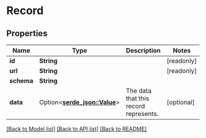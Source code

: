 # Record

## Properties

Name | Type | Description | Notes
------------ | ------------- | ------------- | -------------
**id** | **String** |  | [readonly]
**url** | **String** |  | [readonly]
**schema** | **String** |  | 
**data** | Option<[**serde_json::Value**](.md)> | The data that this record represents. | [optional]

[[Back to Model list]](../README.md#documentation-for-models) [[Back to API list]](../README.md#documentation-for-api-endpoints) [[Back to README]](../README.md)


